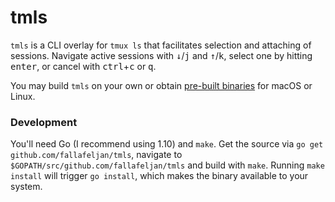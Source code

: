 # tmls

`tmls` is a CLI overlay for `tmux ls` that facilitates selection and attaching of sessions. Navigate active sessions with <kbd>↓</kbd>/<kbd>j</kbd> and <kbd>↑</kbd>/<kbd>k</kbd>, select one by hitting <kbd>enter</kbd>, or cancel with <kbd>ctrl</kbd>+<kbd>c</kbd> or <kbd>q</kbd>.

You may build `tmls` on your own or obtain [pre-built binaries](https://github.com/falafeljan/tmls/releases) for macOS or Linux.

### Development

You'll need Go (I recommend using 1.10) and `make`. Get the source via `go get github.com/fallafeljan/tmls`, navigate to `$GOPATH/src/github.com/fallafeljan/tmls` and build with `make`. Running `make install` will trigger `go install`, which makes the binary available to your system.
